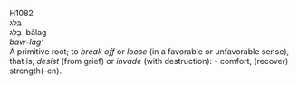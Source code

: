 <body>
  <p>H1082<br>  בּלג  <br> בָּלַג  ‎  bâlag  <br><i>baw-lag‘ </i><br>A primitive root; to <i>break</i> <i>off</i> or <i>loose</i> (in a favorable or unfavorable sense), that is, <i>desist</i> (from grief) or <i>invade</i> (with destruction): - comfort, (recover) strength(-en).<br></p>
 </body>